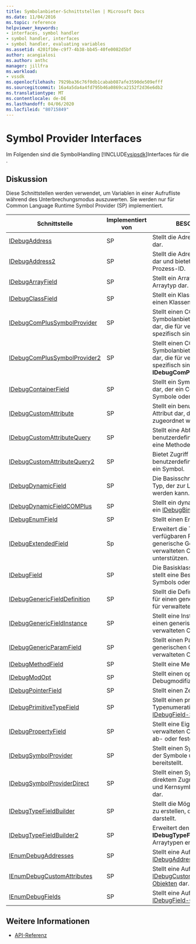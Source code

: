 ```yaml
---
title: Symbolanbieter-Schnittstellen | Microsoft Docs
ms.date: 11/04/2016
ms.topic: reference
helpviewer_keywords:
- interfaces, symbol handler
- symbol handler, interfaces
- symbol handler, evaluating variables
ms.assetid: 4201f10e-c9f7-4b38-bb45-40fe0082d5bf
author: acangialosi
ms.author: anthc
manager: jillfra
ms.workload:
- vssdk
ms.openlocfilehash: 7929ba36c76f0db1cabab087afe3590de509efff
ms.sourcegitcommit: 16a4a5da4a4fd795b46a0869ca2152f2d36e6db2
ms.translationtype: MT
ms.contentlocale: de-DE
ms.lasthandoff: 04/06/2020
ms.locfileid: "80715849"
---
```

# <a name="symbol-provider-interfaces"></a>Symbol Provider Interfaces
Im Folgenden sind die SymbolHandling [!INCLUDE[vsipsdk](../../../extensibility/includes/vsipsdk_md.md)]Interfaces für die .

## <a name="discussion"></a>Diskussion
 Diese Schnittstellen werden verwendet, um Variablen in einer Aufrufliste während des Unterbrechungsmodus auszuwerten. Sie werden nur für Common Language Runtime Symbol Provider (SP) implementiert.

|Schnittstelle|Implementiert von|BESCHREIBUNG|
|---------------|--------------------|-----------------|
|[IDebugAddress](../../../extensibility/debugger/reference/idebugaddress.md)|SP|Stellt die Adresse eines Elements dar.|
|[IDebugAddress2](../../../extensibility/debugger/reference/idebugaddress2.md)|SP|Stellt die Adresse eines Elements dar und bietet Zugriff auf die Prozess-ID.|
|[IDebugArrayField](../../../extensibility/debugger/reference/idebugarrayfield.md)|SP|Stellt ein Arraysymbol oder einen Arraytyp dar.|
|[IDebugClassField](../../../extensibility/debugger/reference/idebugclassfield.md)|SP|Stellt ein Klassensymbol oder einen Klassentyp dar.|
|[IDebugComPlusSymbolProvider](../../../extensibility/debugger/reference/idebugcomplussymbolprovider.md)|SP|Stellt einen COM+-Symbolanbieter mit Methoden dar, die für verwalteten Code spezifisch sind.|
|[IDebugComPlusSymbolProvider2](../../../extensibility/debugger/reference/idebugcomplussymbolprovider2.md)|SP|Stellt einen COM+-Symbolanbieter mit Methoden dar, die für verwalteten Code spezifisch sind, und erweitert den **IDebugComPlusSymbolProvider**.|
|[IDebugContainerField](../../../extensibility/debugger/reference/idebugcontainerfield.md)|SP|Stellt ein Symbol oder einen Typ dar, der ein Container für andere Symbole oder Typen ist.|
|[IDebugCustomAttribute](../../../extensibility/debugger/reference/idebugcustomattribute.md)|SP|Stellt ein benutzerdefiniertes Attribut dar, das einem Symbol zugeordnet werden kann.|
|[IDebugCustomAttributeQuery](../../../extensibility/debugger/reference/idebugcustomattributequery.md)|SP|Stellt eine Abfrage für benutzerdefinierte Attribute für eine Methode oder einen Typ dar.|
|[IDebugCustomAttributeQuery2](../../../extensibility/debugger/reference/idebugcustomattributequery2.md)|SP|Bietet Zugriff auf benutzerdefinierte Attribute für ein Symbol.|
|[IDebugDynamicField](../../../extensibility/debugger/reference/idebugdynamicfield.md)|SP|Die Basisschnittstelle für jeden Typ, der zur Laufzeit bestimmt werden kann.|
|[IDebugDynamicFieldCOMPlus](../../../extensibility/debugger/reference/idebugdynamicfieldcomplus.md)|SP|Stellt ein dynamisches Feld für ein [IDebugBinder-Objekt](../../../extensibility/debugger/reference/idebugbinder.md) dar.|
|[IDebugEnumField](../../../extensibility/debugger/reference/idebugenumfield.md)|SP|Stellt einen Enumerationstyp dar.|
|[IDebugExtendedField](../../../extensibility/debugger/reference/idebugextendedfield.md)|Sp|Erweitert die Typen der verfügbaren Felder, um generische Genegene für verwalteten Code zu unterstützen.|
|[IDebugField](../../../extensibility/debugger/reference/idebugfield.md)|SP|Die Basisklasse für alle Felder; stellt eine Beschreibung eines Symbols oder Typs dar.|
|[IDebugGenericFieldDefinition](../../../extensibility/debugger/reference/idebuggenericfielddefinition.md)|SP|Stellt die Definition eines Felds für einen generischen Codetyp für verwalteten Code dar.|
|[IDebugGenericFieldInstance](../../../extensibility/debugger/reference/idebuggenericfieldinstance.md)|SP|Stellt eine Instanz eines Felds für einen generischen Codetyp für verwalteten Code dar.|
|[IDebugGenericParamField](../../../extensibility/debugger/reference/idebuggenericparamfield.md)|SP|Stellt einen Parameter für einen generischen Codetyp für verwalteten Code dar.|
|[IDebugMethodField](../../../extensibility/debugger/reference/idebugmethodfield.md)|SP|Stellt eine Methode dar.|
|[IDebugModOpt](../../../extensibility/debugger/reference/idebugmodopt.md)|SP|Stellt einen optionalen Debugmodifizierer dar.|
|[IDebugPointerField](../../../extensibility/debugger/reference/idebugpointerfield.md)|SP|Stellt einen Zeiger dar.|
|[IDebugPrimitiveTypeField](../../../extensibility/debugger/reference/idebugprimitivetypefield.md)|SP|Stellt einen primitiven Typenumerationswert aus einer [IDebugField-Schnittstelle](../../../extensibility/debugger/reference/idebugfield.md) dar.|
|[IDebugPropertyField](../../../extensibility/debugger/reference/idebugpropertyfield.md)|SP|Stellt eine Eigenschaft einer verwalteten Codeklasse dar, die ab- oder festgelegt werden kann.|
|[IDebugSymbolProvider](../../../extensibility/debugger/reference/idebugsymbolprovider.md)|SP|Stellt einen Symbolanbieter dar, der Symbole und Typen bereitstellt.|
|[IDebugSymbolProviderDirect](../../../extensibility/debugger/reference/idebugsymbolproviderdirect.md)|SP|Stellt einen Symbolanbieter mit direktem Zugriff auf Metadaten und Kernsymbolschnittstellen dar.|
|[IDebugTypeFieldBuilder](../../../extensibility/debugger/reference/idebugtypefieldbuilder.md)|SP|Stellt die Möglichkeit dar, ein Feld zu erstellen, das einen Typ darstellt.|
|[IDebugTypeFieldBuilder2](../../../extensibility/debugger/reference/idebugtypefieldbuilder2.md)|SP|Erweitert den **IDebugTypeFieldBuilder,** um Arraytypen erstellen zu können.|
|[IEnumDebugAddresses](../../../extensibility/debugger/reference/ienumdebugaddresses.md)|SP|Stellt eine Auflistung von [IDebugAddress-Objekten](../../../extensibility/debugger/reference/idebugaddress.md) dar.|
|[IEnumDebugCustomAttributes](../../../extensibility/debugger/reference/ienumdebugcustomattributes.md)|SP|Stellt eine Auflistung von [IDebugCustomAttribute-Objekten](../../../extensibility/debugger/reference/idebugcustomattribute.md) dar.|
|[IEnumDebugFields](../../../extensibility/debugger/reference/ienumdebugfields.md)|SP|Stellt eine Auflistung von [IDebugField-Objekten](../../../extensibility/debugger/reference/idebugfield.md) dar.|

## <a name="see-also"></a>Weitere Informationen
- [API-Referenz](../../../extensibility/debugger/reference/api-reference-visual-studio-debugging.md)
